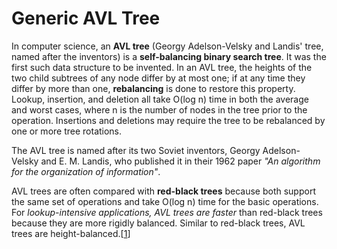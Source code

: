 # Generic AVL Tree

In computer science, an **AVL tree** (Georgy Adelson-Velsky and Landis' tree, named after the inventors) is a **self-balancing binary search tree**. 
It was the first such data structure to be invented. In an AVL tree, the heights of the two child subtrees of any node differ by at most one; 
if at any time they differ by more than one, **rebalancing** is done to restore this property. 
Lookup, insertion, and deletion all take O(log n) time in both the average and worst cases, where n is the number of nodes in the tree prior to the operation. 
Insertions and deletions may require the tree to be rebalanced by one or more tree rotations.

The AVL tree is named after its two Soviet inventors, Georgy Adelson-Velsky and E. M. Landis, who published it in their 1962 paper *"An algorithm for the organization of information"*.

AVL trees are often compared with **red-black trees** because both support the same set of operations and take O(log n) time for the basic operations. 
For *lookup-intensive applications, AVL trees are faster* than red-black trees because they are more rigidly balanced.
Similar to red-black trees, AVL trees are height-balanced.[[1]]

[1]:http://en.wikipedia.org/wiki/AVL_tree
